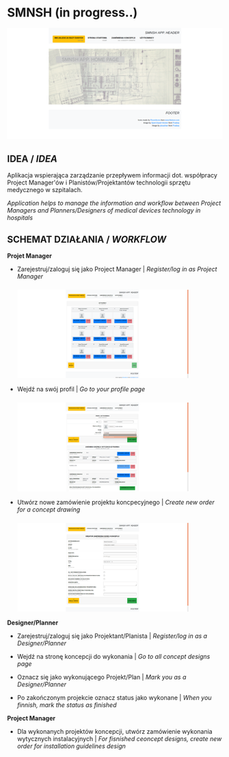 # SMNSH (in progress..)

<img src="src/main/webapp/resources/img/forReadme/img_prntscrn_homepage_001.png" width="auto"/>

## IDEA / *IDEA*

Aplikacja wspierająca zarządzanie przepływem informacji dot. współpracy Project Manager'ów i Planistów/Projektantów technologii 
sprzętu medycznego w szpitalach.

*Application helps to manage the information and workflow between Project Managers and Planners/Designers of medical devices 
technology in hospitals*

## SCHEMAT DZIAŁANIA / *WORKFLOW*

**Projet Manager**

- Zarejestruj/zaloguj się jako Project Manager
| *Register/log in as Project Manager*
  ###
  <img src="src/main/webapp/resources/img/forReadme/img_prntscrn_alluserspage_001.png" width="400"/>

- Wejdź na swój profil
| *Go to your profile page*
  ###
  <img src="src/main/webapp/resources/img/forReadme/img_prntscrn_userpage_001.png" width="400"/>
  
- Utwórz nowe zamówienie projektu koncpecyjnego
| *Create new order for a concept drawing* 
  ###
  <img src="src/main/webapp/resources/img/forReadme/img_prntscrn_formfornewconcept_001.png" width="400"/>

**Designer/Planner**

- Zarejestruj/zaloguj się jako Projektant/Planista
| *Register/log in as a Designer/Planner*

- Wejdź na stronę koncepcji do wykonania | *Go to all concept designs page*

- Oznacz się jako wykonującego Projekt/Plan | *Mark you as a Designer/Planner*

- Po zakończonym projekcie oznacz status jako wykonane | *When you finnish, mark the status as finished*

**Project Manager**

- Dla wykonanych projektów koncepcji, utwórz zamówienie wykonania wytycznych instalacyjnych | *For fisnished ceoncept designs, create new order for installation guidelines design*

